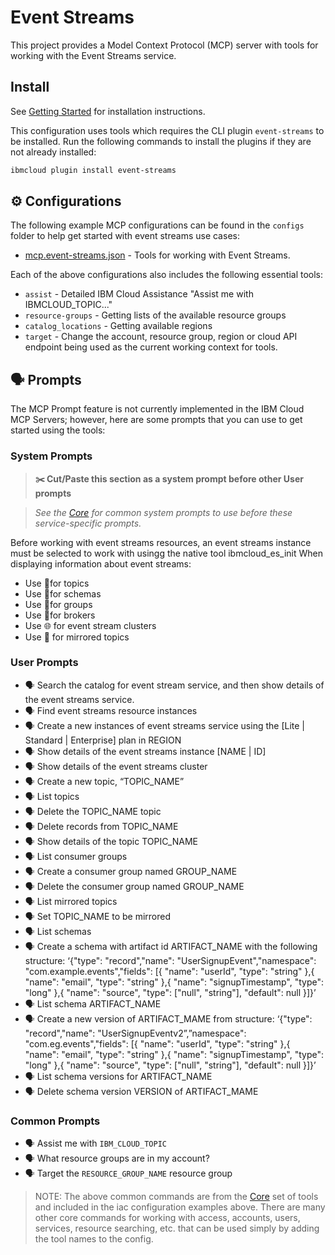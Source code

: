 # Event Streams

This project provides a Model Context Protocol (MCP) server with tools for working with the Event Streams service.

## Install

See [Getting Started](https://ibm-cloud.github.io/mcp/overview/) for installation instructions.

This configuration uses tools which requires the CLI plugin `event-streams` to be installed.  Run the following commands to install the plugins if they are not already installed:

```bash
ibmcloud plugin install event-streams
```

## ⚙️ Configurations

The following example MCP configurations can be found in the `configs` folder to help get started with event streams use cases:

- [mcp.event-streams.json](https://github.com/IBM-Cloud/ibmcloud-mcp-server/blob/main/src/event-streams/configs/mcp.event-streams.json) - Tools for working with Event Streams.

Each of the above configurations also includes the following essential tools:

- `assist` - Detailed IBM Cloud Assistance "Assist me with IBMCLOUD_TOPIC..."
- `resource-groups` - Getting lists of the available resource groups
- `catalog_locations` - Getting available regions
- `target` - Change the account, resource group, region or cloud API endpoint being used as the current working context for tools.

## 🗣️ Prompts

The MCP Prompt feature is not currently implemented in the IBM Cloud MCP Servers; however, here are some prompts that you can use to get started using the tools:

### System Prompts

> **✂️ Cut/Paste this section as a system prompt before other User prompts**

> _See the [Core](https://github.com/IBM-Cloud/ibmcloud-mcp-server/blob/main/src/core/README.md) for common system prompts to use before these service-specific prompts._

Before working with event streams resources, an event streams instance must be selected to work with usingg the native tool ibmcloud_es_init
When displaying information about event streams:

- Use 💬for topics
- Use 📐for schemas
- Use 👥for groups
- Use 🤝for brokers
- Use 🌐 for event stream clusters
- Use 🔄 for mirrored topics

### User Prompts

- 🗣️ Search the catalog for event stream service, and then show details of the event streams service.
- 🗣️ Find event streams resource instances
- 🗣️ Create a new instances of event streams service using the [Lite | Standard | Enterprise] plan in REGION
- 🗣️ Show details of the event streams instance [NAME | ID]
- 🗣️ Show details of the event streams cluster
- 🗣️ Create a new topic, “TOPIC_NAME”
- 🗣️ List topics
- 🗣️ Delete the TOPIC_NAME topic
- 🗣️ Delete records from TOPIC_NAME
- 🗣️ Show details of the topic TOPIC_NAME
- 🗣️ List consumer groups
- 🗣️ Create a consumer group named GROUP_NAME
- 🗣️ Delete the consumer group named GROUP_NAME
- 🗣️ List mirrored topics
- 🗣️ Set TOPIC_NAME to be mirrored
- 🗣️ List schemas
- 🗣️ Create a schema with artifact id ARTIFACT_NAME with the following structure: ‘{"type": "record","name": "UserSignupEvent","namespace": "com.example.events","fields": [{ "name": "userId", "type": "string" },{ "name": "email", "type": "string" },{ "name": "signupTimestamp", "type": "long" },{ "name": "source", "type": ["null", "string"], "default": null }]}’
- 🗣️ List schema ARTIFACT_NAME
- 🗣️ Create a new version of ARTIFACT_MAME from structure: ‘{"type": "record","name": "UserSignupEventv2”,”namespace": "com.eg.events","fields": [{ "name": "userId", "type": "string" },{ "name": "email", "type": "string" },{ "name": "signupTimestamp", "type": "long" },{ "name": "source", "type": ["null", "string"], "default": null }]}’
- 🗣️ List schema versions for ARTIFACT_NAME
- 🗣️ Delete schema version VERSION of ARTIFACT_MAME

### Common Prompts

- 🗣️ Assist me with `IBM_CLOUD_TOPIC`
- 🗣️ What resource groups are in my account?
- 🗣️ Target the `RESOURCE_GROUP_NAME` resource group

> NOTE: The above common commands are from the [Core](https://github.com/IBM-Cloud/ibmcloud-mcp-server/blob/main/src/core/README.md) set of tools and included in the iac configuration examples above.  There are many other core commands for working with access, accounts, users, services, resource searching, etc. that can be used simply by adding the tool names to the config.
